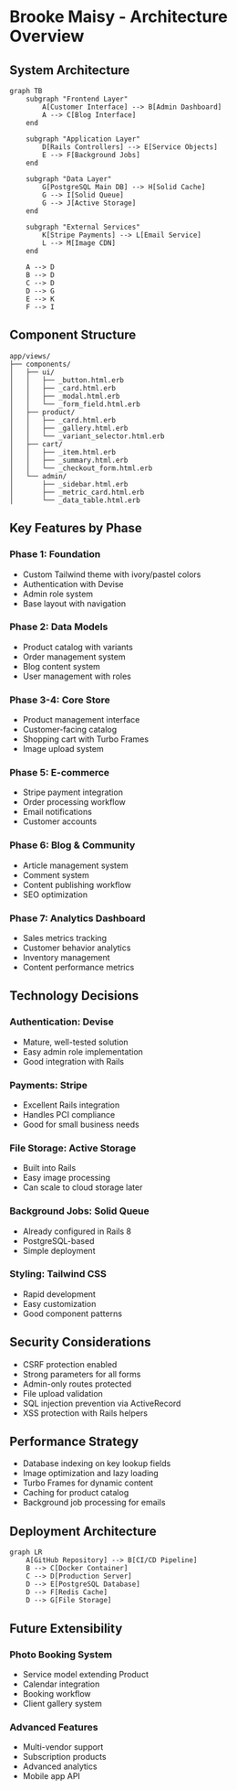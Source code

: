 # Brooke Maisy - Architecture Overview

## System Architecture

```mermaid
graph TB
    subgraph "Frontend Layer"
        A[Customer Interface] --> B[Admin Dashboard]
        A --> C[Blog Interface]
    end
    
    subgraph "Application Layer"
        D[Rails Controllers] --> E[Service Objects]
        E --> F[Background Jobs]
    end
    
    subgraph "Data Layer"
        G[PostgreSQL Main DB] --> H[Solid Cache]
        G --> I[Solid Queue]
        G --> J[Active Storage]
    end
    
    subgraph "External Services"
        K[Stripe Payments] --> L[Email Service]
        L --> M[Image CDN]
    end
    
    A --> D
    B --> D
    C --> D
    D --> G
    E --> K
    F --> I
```

## Component Structure

```
app/views/
├── components/
│   ├── ui/
│   │   ├── _button.html.erb
│   │   ├── _card.html.erb
│   │   ├── _modal.html.erb
│   │   └── _form_field.html.erb
│   ├── product/
│   │   ├── _card.html.erb
│   │   ├── _gallery.html.erb
│   │   └── _variant_selector.html.erb
│   ├── cart/
│   │   ├── _item.html.erb
│   │   ├── _summary.html.erb
│   │   └── _checkout_form.html.erb
│   └── admin/
│       ├── _sidebar.html.erb
│       ├── _metric_card.html.erb
│       └── _data_table.html.erb
```

## Key Features by Phase

### Phase 1: Foundation
- Custom Tailwind theme with ivory/pastel colors
- Authentication with Devise
- Admin role system
- Base layout with navigation

### Phase 2: Data Models
- Product catalog with variants
- Order management system
- Blog content system
- User management with roles

### Phase 3-4: Core Store
- Product management interface
- Customer-facing catalog
- Shopping cart with Turbo Frames
- Image upload system

### Phase 5: E-commerce
- Stripe payment integration
- Order processing workflow
- Email notifications
- Customer accounts

### Phase 6: Blog & Community
- Article management system
- Comment system
- Content publishing workflow
- SEO optimization

### Phase 7: Analytics Dashboard
- Sales metrics tracking
- Customer behavior analytics
- Inventory management
- Content performance metrics

## Technology Decisions

### Authentication: Devise
- Mature, well-tested solution
- Easy admin role implementation
- Good integration with Rails

### Payments: Stripe
- Excellent Rails integration
- Handles PCI compliance
- Good for small business needs

### File Storage: Active Storage
- Built into Rails
- Easy image processing
- Can scale to cloud storage later

### Background Jobs: Solid Queue
- Already configured in Rails 8
- PostgreSQL-based
- Simple deployment

### Styling: Tailwind CSS
- Rapid development
- Easy customization
- Good component patterns

## Security Considerations

- CSRF protection enabled
- Strong parameters for all forms
- Admin-only routes protected
- File upload validation
- SQL injection prevention via ActiveRecord
- XSS protection with Rails helpers

## Performance Strategy

- Database indexing on key lookup fields
- Image optimization and lazy loading
- Turbo Frames for dynamic content
- Caching for product catalog
- Background job processing for emails

## Deployment Architecture

```mermaid
graph LR
    A[GitHub Repository] --> B[CI/CD Pipeline]
    B --> C[Docker Container]
    C --> D[Production Server]
    D --> E[PostgreSQL Database]
    D --> F[Redis Cache]
    D --> G[File Storage]
```

## Future Extensibility

### Photo Booking System
- Service model extending Product
- Calendar integration
- Booking workflow
- Client gallery system

### Advanced Features
- Multi-vendor support
- Subscription products
- Advanced analytics
- Mobile app API